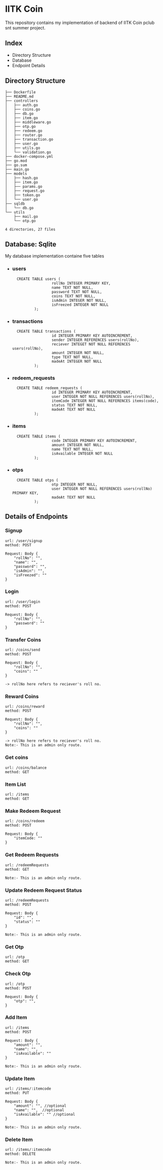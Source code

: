 # IITK Coin

This repository contains my implementation of backend of IITK Coin pclub snt summer project.

## Index
 - Directory Structure 
 - Database 
 - Endpoint Details
 
 ## Directory Structure
 
    ├── Dockerfile
    ├── README.md
    ├── controllers
    │   ├── auth.go
    │   ├── coins.go
    │   ├── db.go
    │   ├── item.go
    │   ├── middleware.go
    │   ├── otp.go
    │   ├── redeem.go
    │   ├── router.go
    │   ├── transaction.go
    │   ├── user.go
    │   ├── utils.go
    │   └── validation.go
    ├── docker-compose.yml
    ├── go.mod
    ├── go.sum
    ├── main.go
    ├── models
    │   ├── hash.go
    │   ├── item.go
    │   ├── params.go
    │   ├── request.go
    │   ├── token.go
    │   └── user.go
    ├── sqldb
    │   └── db.go
    └── utils
        ├── mail.go
        └── otp.go
    
    4 directories, 27 files
## Database: Sqlite
My database implementation containe five tables

- ### users

	    CREATE TABLE users (
	                    rollNo INTEGER PRIMARY KEY,
	                    name TEXT NOT NULL,
	                    password TEXT NOT NULL,
	                    coins TEXT NOT NULL,
	                    isAdmin INTEGER NOT NULL,
	                    isFreezed INTEGER NOT NULL
	            );

- ### transactions

		CREATE TABLE transactions (
		                id INTEGER PRIMARY KEY AUTOINCREMENT,
		                sender INTEGER REFERENCES users(rollNo),
		                reciever INTEGET NOT NULL REFERENCES users(rollNo),
		                amount INTEGER NOT NULL,
		                type TEXT NOT NULL,
		                madeAt INTEGER NOT NULL
		        );

- ### redeem_requests

	    CREATE TABLE redeem_requests (
	                    id INTEGER PRIMARY KEY AUTOINCREMENT,
	                    user INTEGER NOT NULL REFERENCES users(rollNo),
	                    itemCode INTEGER NOT NULL REFERENCES items(code),
	                    status TEXT NOT NULL,
	                    madeAt TEXT NOT NULL
	            );

- ### items

	    CREATE TABLE items (
	                    code INTEGER PRIMARY KEY AUTOINCREMENT,
	                    amount INTEGER NOT NULL,
	                    name TEXT NOT NULL,
	                    isAvailable INTEGER NOT NULL
	            );

- ### otps

	    CREATE TABLE otps (
	                    otp INTEGER NOT NULL,
	                    user INTEGER NOT NULL REFERENCES users(rollNo) PRIMARY KEY,
	                    madeAt TEXT NOT NULL
	            );
## Details of Endpoints

### Signup

    url: /user/signup
    method: POST
    
    Request: Body {
    	"rollNo": "",
    	"name": "",
    	"password": "",
    	"isAdmin": "",
    	"isFreezed": ""
    }

### Login

    url: /user/login
    method: POST
    
    Request: Body {
    	"rollNo": "",
    	"password": ""
    }

### Transfer Coins

    url: /coins/send
    method: POST
    
    Request: Body {
    	"rollNo": "",
    	"coins": ""
    }
	
	-> rollNo here refers to reciever's roll no.

### Reward Coins

    url: /coins/reward
    method: POST
    
    Request: Body {
    	"rollNo": "",
    	"coins": ""
    }
	
	-> rollNo here refers to reciever's roll no.
	Note:- This is an admin only route.

### Get coins

    url: /coins/balance
    method: GET
	
### Item List

    url: /items
    method: GET
    
### Make Redeem Request

    url: /coins/redeem
    method: POST
    
    Request: Body {
    	"itemCode: ""
    }

### Get Redeem Requests

    url: /redeemRequests
    method: GET
    
    Note:- This is an admin only route.

### Update Redeem Request Status

    url: /redeemRequests
    method: POST
	
	Request: Body {
    	"id": "",
    	"status": ""
    }
    
    Note:- This is an admin only route.

### Get Otp

    url: /otp
    method: GET

### Check Otp

    url: /otp
    method: POST
    
    Request: Body {
    	"otp": "",
    }

### Add Item

    url: /items
    method: POST
    
    Request: Body {
    	"amount": "",
    	"name": "",
    	"isAvailable": ""
    }
	
	Note:- This is an admin only route.

### Update Item

    url: /items/:itemcode
    method: PUT
    
    Request: Body {
    	"amount": "", //optional
    	"name": "",  //optional
    	"isAvailable": "" //optional
    }
	
	Note:- This is an admin only route.

### Delete Item

    url: /items/:itemcode
    method: DELETE
	
	Note:- This is an admin only route.
